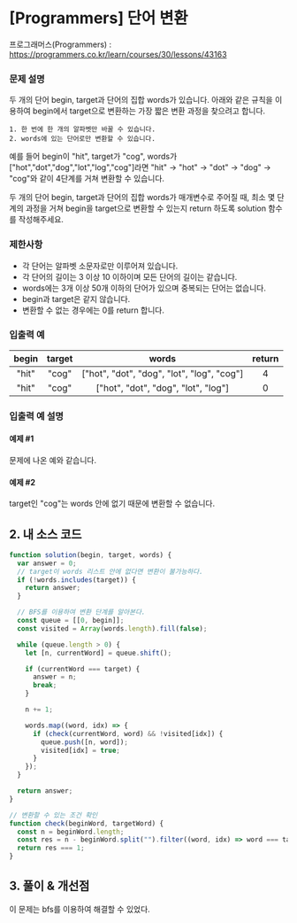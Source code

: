 # [Programmers] 단어 변환

프로그래머스(Programmers) : https://programmers.co.kr/learn/courses/30/lessons/43163

### 문제 설명

두 개의 단어 begin, target과 단어의 집합 words가 있습니다. 아래와 같은 규칙을 이용하여 begin에서 target으로 변환하는 가장 짧은 변환 과정을 찾으려고 합니다.

```
1. 한 번에 한 개의 알파벳만 바꿀 수 있습니다.
2. words에 있는 단어로만 변환할 수 있습니다.
```

예를 들어 begin이 "hit", target가 "cog", words가 ["hot","dot","dog","lot","log","cog"]라면 "hit" -> "hot" -> "dot" -> "dog" -> "cog"와 같이 4단계를 거쳐 변환할 수 있습니다.

두 개의 단어 begin, target과 단어의 집합 words가 매개변수로 주어질 때, 최소 몇 단계의 과정을 거쳐 begin을 target으로 변환할 수 있는지 return 하도록 solution 함수를 작성해주세요.

### 제한사항

- 각 단어는 알파벳 소문자로만 이루어져 있습니다.
- 각 단어의 길이는 3 이상 10 이하이며 모든 단어의 길이는 같습니다.
- words에는 3개 이상 50개 이하의 단어가 있으며 중복되는 단어는 없습니다.
- begin과 target은 같지 않습니다.
- 변환할 수 없는 경우에는 0를 return 합니다.

### 입출력 예

| begin | target |                   words                    | return |
| :---: | :----: | :----------------------------------------: | :----: |
| "hit" | "cog"  | ["hot", "dot", "dog", "lot", "log", "cog"] |   4    |
| "hit" | "cog"  |    ["hot", "dot", "dog", "lot", "log"]     |   0    |

### 입출력 예 설명

#### 예제 #1

문제에 나온 예와 같습니다.

#### 예제 #2

target인 "cog"는 words 안에 없기 때문에 변환할 수 없습니다.

## 2. 내 소스 코드

```javascript
function solution(begin, target, words) {
  var answer = 0;
  // target이 words 리스트 안에 없다면 변환이 불가능하다.
  if (!words.includes(target)) {
    return answer;
  }

  // BFS를 이용하여 변환 단계를 알아본다.
  const queue = [[0, begin]];
  const visited = Array(words.length).fill(false);

  while (queue.length > 0) {
    let [n, currentWord] = queue.shift();

    if (currentWord === target) {
      answer = n;
      break;
    }

    n += 1;

    words.map((word, idx) => {
      if (check(currentWord, word) && !visited[idx]) {
        queue.push([n, word]);
        visited[idx] = true;
      }
    });
  }

  return answer;
}

// 변환할 수 있는 조건 확인
function check(beginWord, targetWord) {
  const n = beginWord.length;
  const res = n - beginWord.split("").filter((word, idx) => word === targetWord[idx]).length;
  return res === 1;
}
```

## 3. 풀이 & 개선점

이 문제는 bfs를 이용하여 해결할 수 있었다.
